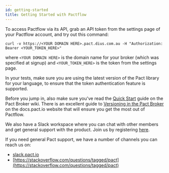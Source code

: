 ```yaml
---
id: getting-started
title: Getting Started with Pactflow
---
```


To access Pactflow via its API, grab an API token from the settings page of your Pactflow account, and try out this command:

```console
curl -v https://<YOUR DOMAIN HERE>.pact.dius.com.au -H "Authorization: Bearer <YOUR_TOKEN_HERE>"
```

where `<YOUR DOMAIN HERE>` is the domain name for your broker (which was specified at signup) and `<YOUR_TOKEN_HERE>` is the token from the settings page.

In your tests, make sure you are using the latest version of the Pact library for your language, to ensure that the token authentication feature is supported.

Before you jump in, also make sure you've read the [Quick Start](https://github.com/pact-foundation/pact_broker/wiki) guide on the Pact Broker wiki. There is an excellent guide to [Versioning in the Pact Broker](https://docs.pact.io/getting-started/versioning-in-the-pact-broker) on the docs.pact.io website that will ensure you get the most out of Pactflow.

We also have a Slack workspace where you can chat with other members and get general support with the product. Join us by registering [here](http://slack.pact.io/).

If you need general Pact support, we have a number of channels you can reach us on:

* [slack.pact.io](http://slack.pact.io/)
* [https://stackoverflow.com/questions/tagged/pact](https://stackoverflow.com/questions/tagged/pact)
